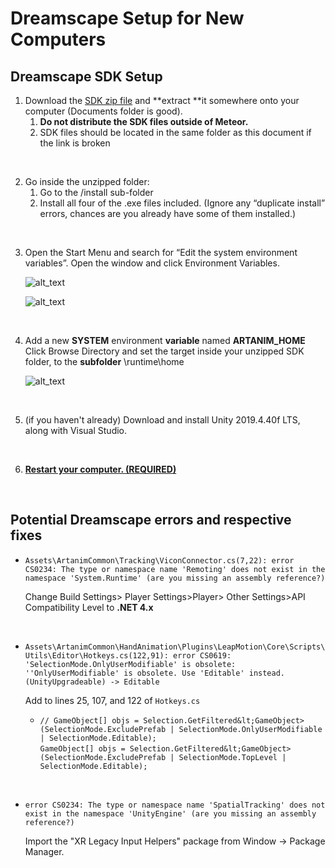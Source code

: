 # Dreamscape Setup for New Computers


## Dreamscape SDK Setup



1. Download the [SDK zip file](https://drive.google.com/file/d/1BuzhEwBAGe3AE1CM7BVPcOtGjvmV2Bsb/view?usp=drive_link) and **extract **it somewhere onto your computer (Documents folder is good).
    1. **Do not distribute the SDK files outside of Meteor.**
    2. SDK files should be located in the same folder as this document if the link is broken

<br />

2. Go inside the unzipped folder:
    1. Go to the /install sub-folder
    2. Install all four of the .exe files included. (Ignore any “duplicate install” errors, chances are you already have some of them installed.)

<br />

3. Open the Start Menu and search for “Edit the system environment variables”. Open the window and click Environment Variables.

    ![alt_text](images/image3.png "System Properties")

    ![alt_text](images/image2.png "Environment Variables")

<br />

4. Add a new **SYSTEM** environment **variable** named **ARTANIM_HOME**<br />
    Click Browse Directory and set the target inside your unzipped SDK folder, to the **subfolder** \runtime\home

    ![alt_text](images/image1.png "Add System Variable")

<br />

5. (if you haven't already) Download and install Unity 2019.4.40f LTS, along with Visual Studio.

<br />

6. **<span style="text-decoration:underline;">Restart your computer. (REQUIRED)</span>**

<br />

## Potential Dreamscape errors and respective fixes

- `Assets\ArtanimCommon\Tracking\ViconConnector.cs(7,22): error CS0234: The type or namespace name 'Remoting' does not exist in the namespace 'System.Runtime' (are you missing an assembly reference?)`

    Change Build Settings> Player Settings>Player> Other Settings>API Compatibility Level  to **.NET 4.x**

<br />

- `Assets\ArtanimCommon\HandAnimation\Plugins\LeapMotion\Core\Scripts\Utils\Editor\Hotkeys.cs(122,91): error CS0619: 'SelectionMode.OnlyUserModifiable' is obsolete: ''OnlyUserModifiable' is obsolete. Use 'Editable' instead. (UnityUpgradeable) -> Editable`

    Add to lines 25, 107, and 122 of `Hotkeys.cs`

    - `// GameObject[] objs = Selection.GetFiltered&lt;GameObject>(SelectionMode.ExcludePrefab | SelectionMode.OnlyUserModifiable | SelectionMode.Editable);`<br />
    `GameObject[] objs = Selection.GetFiltered&lt;GameObject>(SelectionMode.ExcludePrefab | SelectionMode.TopLevel | SelectionMode.Editable);`

<br />

- `error CS0234: The type or namespace name 'SpatialTracking' does not exist in the namespace 'UnityEngine' (are you missing an assembly reference?)`

    Import the "XR Legacy Input Helpers" package from Window -> Package Manager.

